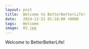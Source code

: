 ```yaml
---
layout: post
title:  Welcome to BetterBetterLife!
date:   2024-12-21 01:18:00 +0800
tags:   Welcome
image:  02.jpg
---
```

Welcome to BetterBetterLife!
